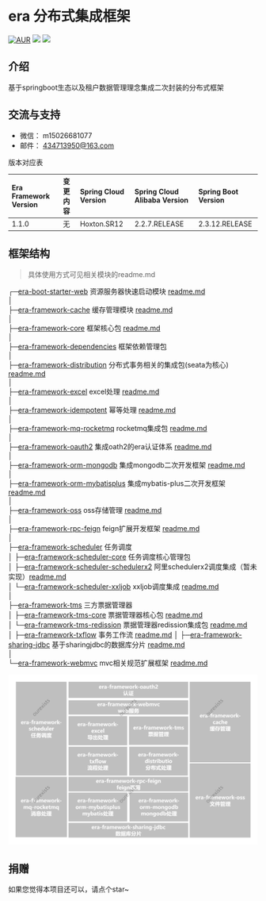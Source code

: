 era  分布式集成框架
===============

[![AUR](https://img.shields.io/badge/license-AGPL%203.0-blue.svg)]()
[![](https://img.shields.io/badge/Author-ourexists-orange.svg)]()
[![](https://img.shields.io/badge/version-1.1.0-brightgreen.svg)]()

介绍
-----------------------------------
基于springboot生态以及租户数据管理理念集成二次封装的分布式框架

交流与支持
-----------------------------------
- 微信： m15026681077
- 邮件： 434713950@163.com

版本对应表  

| Era Framework Version | 变更内容 | Spring Cloud Version | Spring Cloud Alibaba Version | Spring Boot Version |  
| :-----                |:-----| :----                |  :----                       | :----               |   
| 1.1.0                 | 无    | Hoxton.SR12          |  2.2.7.RELEASE               | 2.3.12.RELEASE      |


框架结构
-----------------------------------
>具体使用方式可见相关模块的readme.md

┌─[era-boot-starter-web](era-boot-starter-web) 资源服务器快速启动模块 [readme.md](era-boot-starter-web/readme.md)  
│   
├─[era-framework-cache](era-framework-cache) 缓存管理模块 [readme.md](era-framework-cache/readme.md)  
│   
├─[era-framework-core](era-framework-core) 框架核心包 [readme.md](era-framework-core/readme.md)    
│   
├─[era-framework-dependencies](era-framework-dependencies) 框架依赖管理包    
│   
├─[era-framework-distribution](era-framework-distribution) 分布式事务相关的集成包(seata为核心) [readme.md](era-framework-distribution/readme.md)  
│   
├─[era-framework-excel](era-framework-excel) excel处理  [readme.md](era-framework-excel/readme.md)  
│   
├─[era-framework-idempotent](era-framework-idempotent) 幂等处理 [readme.md](era-framework-idempotent/readme.md)   
│   
├─[era-framework-mq-rocketmq](era-framework-mq-rocketmq) rocketmq集成包 [readme.md](era-framework-mq-rocketmq/readme.md)  
│  
├─[era-framework-oauth2](era-framework-oauth2) 集成oath2的era认证体系 [readme.md](era-framework-oauth2/readme.md)   
│   
├─[era-framework-orm-mongodb](era-framework-orm-mongodb) 集成mongodb二次开发框架 [readme.md](era-framework-orm-mongodb/readme.md)   
│   
├─[era-framework-orm-mybatisplus](era-framework-orm-mybatisplus) 集成mybatis-plus二次开发框架 [readme.md](era-framework-orm-mybatisplus/readme.md)   
│   
├─[era-framework-oss](era-framework-oss) oss存储管理 [readme.md](era-framework-oss/readme.md)   
│   
├─[era-framework-rpc-feign](era-framework-rpc-feign) feign扩展开发框架 [readme.md](era-framework-rpc-feign/readme.md)   
│   
├─[era-framework-scheduler](era-framework-scheduler) 任务调度   
│ ├─[era-framework-scheduler-core](era-framework-scheduler/era-framework-scheduler-core) 任务调度核心管理包   
│ ├─[era-framework-scheduler-schedulerx2](era-framework-scheduler/era-framework-scheduler-schedulerx2) 阿里schedulerx2调度集成（暂未实现）[readme.md](era-framework-scheduler/era-framework-scheduler-schedulerx2/readme.md)      
│ └─[era-framework-scheduler-xxljob](era-framework-scheduler/era-framework-scheduler-xxljob) xxljob调度集成 [readme.md](era-framework-scheduler/era-framework-scheduler-xxljob/readme.md)     
│   
├─[era-framework-tms](era-framework-tms) 三方票据管理器   
│ ├─[era-framework-tms-core](era-framework-tms/era-framework-tms-core) 票据管理器核心包 [readme.md](era-framework-tms/era-framework-tms-core/readme.md)    
│ └─[era-framework-tms-redission](era-framework-tms/era-framework-tms-redission) 票据管理器redission集成包 [readme.md](era-framework-tms/era-framework-tms-redission/readme.md)    
│
├─[era-framework-txflow](era-framework-txflow) 事务工作流 [readme.md](era-framework-txflow/readme.md)
│
├─[era-framework-sharing-jdbc](era-framework-sharing-jdbc) 基于sharingjdbc的数据库分片 [readme.md](era-framework-sharing-jdbc/readme.md)   
│   
└─[era-framework-webmvc](era-framework-webmvc)  mvc相关规范扩展框架 [readme.md](era-framework-webmvc/readme.md)   


![era整体生态.png](era%E6%95%B4%E4%BD%93%E7%94%9F%E6%80%81.png)

捐赠
----
如果您觉得本项目还可以，请点个star~